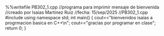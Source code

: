 %%writefile PB302_1.cpp
//programa para imprimir mensaje de bienvenida
//creado por Isaias Martinez Ruiz
//fecha: 15/sep/2025
//PB302_1.cpp
#include <iostream>
using namespace std;
int main()
{
  cout<<"bienvenidos isaias a progrmacion basica en C++\n";
  cout<<"gracias por programar en clase";
  return 0;
}
